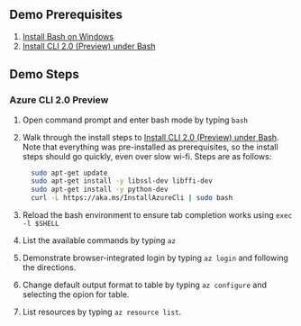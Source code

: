 ## Demo Prerequisites
1. [Install Bash on Windows](https://msdn.microsoft.com/commandline/wsl/install_guide)
1. [Install CLI 2.0 (Preview) under Bash](https://github.com/Azure/azure-cli/blob/master/doc/preview_install_guide.md#ubuntu-1404-lts-and-bash-on-windows-build-14362)

## Demo Steps

### Azure CLI 2.0 Preview
1. Open command prompt and enter bash mode by typing `bash`
1. Walk through the install steps to [Install CLI 2.0 (Preview) under Bash](https://github.com/Azure/azure-cli/blob/master/doc/preview_install_guide.md#ubuntu-1404-lts-and-bash-on-windows-build-14362). Note that everything was pre-installed as prerequisites, so the install steps should go quickly, even over slow wi-fi. Steps are as follows: 

    ```bash
      sudo apt-get update
      sudo apt-get install -y libssl-dev libffi-dev
      sudo apt-get install -y python-dev
      curl -L https://aka.ms/InstallAzureCli | sudo bash
    ```

1. Reload the bash environment to ensure tab completion works using `exec -l $SHELL`
1. List the available commands by typing `az`
1. Demonstrate browser-integrated login by typing `az login` and following the directions.
1. Change default output format to table by typing `az configure` and selecting the opion for table.
1. List resources by typing `az resource list`.
